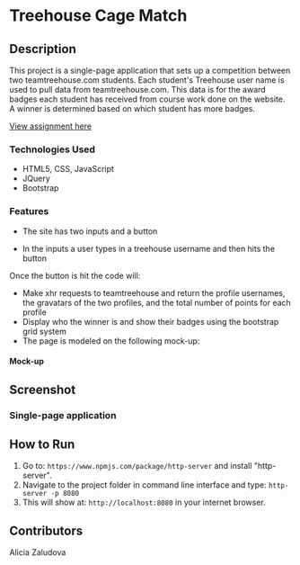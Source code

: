 # Treehouse Cage Match
## Description
This project is a single-page application that sets up a competition between two teamtreehouse.com students. Each student's Treehouse user name is used to pull data from teamtreehouse.com. This data is for the award badges each student has received from course work done on the website. A winner is determined based on which student has more badges.

[View assignment here](https://github.com/nss-nightclass-projects/treehouse-cage-match)

### Technologies Used
- HTML5, CSS, JavaScript
- JQuery
- Bootstrap

### Features
- The site has two inputs and a button

- In the inputs a user types in a treehouse username and then hits the button

Once the button is hit the code will:

- Make xhr requests to teamtreehouse and return the profile usernames, the gravatars of the two profiles, and the total number of points for each profile
- Display who the winner is and show their badges using the bootstrap grid system
- The page is modeled on the following mock-up:
#### Mock-up

## Screenshot
### Single-page application

## How to Run
1. Go to: `https://www.npmjs.com/package/http-server` and install "http-server".  
2. Navigate to the project folder in command line interface and type: `http-server -p 8080`  
3. This will show at: `http://localhost:8080` in your internet browser.

## Contributors
Alicia Zaludova